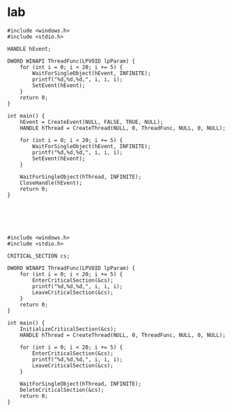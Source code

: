 # lab

    #include <windows.h>
    #include <stdio.h>
    
    HANDLE hEvent;
    
    DWORD WINAPI ThreadFunc(LPVOID lpParam) {
        for (int i = 0; i < 20; i += 5) {
            WaitForSingleObject(hEvent, INFINITE);
            printf("%d,%d,%d,", i, i, i);
            SetEvent(hEvent);
        }
        return 0;
    }
    
    int main() {
        hEvent = CreateEvent(NULL, FALSE, TRUE, NULL);
        HANDLE hThread = CreateThread(NULL, 0, ThreadFunc, NULL, 0, NULL);
        
        for (int i = 0; i < 20; i += 5) {
            WaitForSingleObject(hEvent, INFINITE);
            printf("%d,%d,%d,", i, i, i);
            SetEvent(hEvent);
        }
        
        WaitForSingleObject(hThread, INFINITE);
        CloseHandle(hEvent);
        return 0;
    }
    
    
    
    
    
    
    #include <windows.h>
    #include <stdio.h>
    
    CRITICAL_SECTION cs;
    
    DWORD WINAPI ThreadFunc(LPVOID lpParam) {
        for (int i = 0; i < 20; i += 5) {
            EnterCriticalSection(&cs);
            printf("%d,%d,%d,", i, i, i);
            LeaveCriticalSection(&cs);
        }
        return 0;
    }
    
    int main() {
        InitializeCriticalSection(&cs);
        HANDLE hThread = CreateThread(NULL, 0, ThreadFunc, NULL, 0, NULL);
        
        for (int i = 0; i < 20; i += 5) {
            EnterCriticalSection(&cs);
            printf("%d,%d,%d,", i, i, i);
            LeaveCriticalSection(&cs);
        }
        
        WaitForSingleObject(hThread, INFINITE);
        DeleteCriticalSection(&cs);
        return 0;
    }
